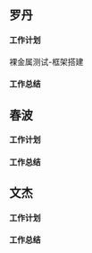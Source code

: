 ## 罗丹
#### 工作计划
裸金属测试-框架搭建

#### 工作总结


## 春波
#### 工作计划


#### 工作总结



## 文杰
#### 工作计划


#### 工作总结




